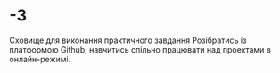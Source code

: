 # -3
Сховище для виконання практичного завдання
Розібратись із платформою Github, навчитись спільно працювати над проектами в онлайн-режимі.


